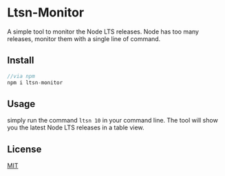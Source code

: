 # Ltsn-Monitor

A simple tool to monitor the Node LTS releases. Node has too many releases, monitor them with a single line of command.

## Install

```javascript
//via npm
npm i ltsn-monitor
```

## Usage
simply run the command `ltsn 10` in your command line. The tool will show you the latest Node LTS releases in a table view.

## License

[MIT](https://vjpr.mit-license.org/)
